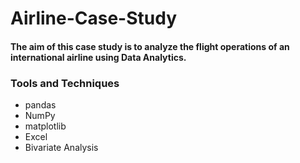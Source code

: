 # Airline-Case-Study

#### The aim of this case study is to analyze the flight operations of an international airline using Data Analytics.

### Tools and Techniques
* pandas
* NumPy
* matplotlib
* Excel
* Bivariate Analysis

